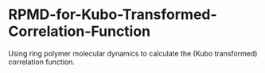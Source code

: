 # RPMD-for-Kubo-Transformed-Correlation-Function
Using ring polymer molecular dynamics to calculate the (Kubo transformed) correlation function.

